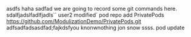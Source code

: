 asdfs
haha  sadfad we are going to record some git commands here.
sdalfjadslfadlfjadls``
user2 modified`
pod repo add PrivatePods https://github.com/ModulizationDemo/PrivatePods.git
adfsadfadsasdfad;fajkdsfyou knonwnothing jon snow  ssss.
pod update
```
